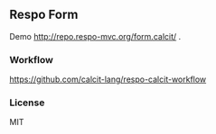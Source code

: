 
Respo Form
----

Demo http://repo.respo-mvc.org/form.calcit/ .

### Workflow

https://github.com/calcit-lang/respo-calcit-workflow

### License

MIT
